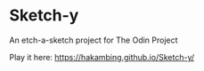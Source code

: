 # Sketch-y
An etch-a-sketch project for The Odin Project

Play it here: https://hakambing.github.io/Sketch-y/

